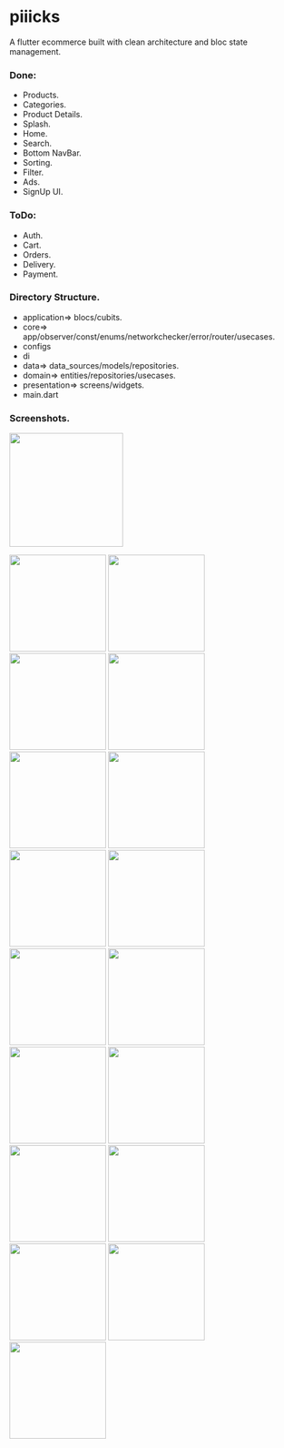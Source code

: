 # piiicks
A flutter ecommerce built with clean architecture and bloc state management.

### Done:
- Products.
- Categories.
- Product Details.
- Splash.
- Home.
- Search.
- Bottom NavBar.
- Sorting.
- Filter.
- Ads.
- SignUp UI.

### ToDo:
- Auth.
- Cart.
- Orders.
- Delivery.
- Payment.


### Directory Structure.
- application=> blocs/cubits.
- core=> app/observer/const/enums/networkchecker/error/router/usecases.
- configs
- di
- data=> data_sources/models/repositories.
- domain=> entities/repositories/usecases.
- presentation=> screens/widgets.
- main.dart

### Screenshots.
<img src="https://github.com/mo7amedaliEbaid/piiicks-ecom/blob/90c5a0c75a374c331bd13d311ed075fb5d5d8796/screenshots/output.gif" width="200"/>

<p float="left">
   <img src="https://github.com/mo7amedaliEbaid/piiicks-ecom/blob/79eb26bc2d6f8421adb22672850bbeb42c3197ce/screenshots/details.jpg" width="170" />
   <img src="https://github.com/mo7amedaliEbaid/piiicks-ecom/blob/79eb26bc2d6f8421adb22672850bbeb42c3197ce/screenshots/details1.jpg" width="170" />
   <img src="https://github.com/mo7amedaliEbaid/piiicks-ecom/blob/79eb26bc2d6f8421adb22672850bbeb42c3197ce/screenshots/details_photoview.jpg" width="170" />
   <img src="https://github.com/mo7amedaliEbaid/piiicks-ecom/blob/b8c8669117a69cad0aaba88e4561c1e1a9e3d9ca/screenshots/sorting.jpg" width="170" />
   <img src="https://github.com/mo7amedaliEbaid/piiicks-ecom/blob/6c3c05ede0b14553c45f51548b1bbe9aab256064/screenshots/home2.jpg" width="170" />
   <img src="https://github.com/mo7amedaliEbaid/piiicks-ecom/blob/716041927eec8740dbe66fee40ab58c98222acdf/screenshots/Screenshot_20231114_104239.jpg" width="170" />
   <img src="https://github.com/mo7amedaliEbaid/piiicks-ecom/blob/716041927eec8740dbe66fee40ab58c98222acdf/screenshots/Screenshot_20231114_104252.jpg" width="170" />
   <img src="https://github.com/mo7amedaliEbaid/piiicks-ecom/blob/3c774ccfbe06f8e1071543b9d007c21566919e76/screenshots/signup.jpg" width="170" />
   <img src="https://github.com/mo7amedaliEbaid/piiicks-ecom/blob/6c818f1f2abc4d2c08147429355ee3dcac6d9fc6/screenshots/filter.jpg" width="170" />
   <img src="https://github.com/mo7amedaliEbaid/piiicks-ecom/blob/615681d6a96af15e9c3e195cf55ebfce0818192b/screenshots/Screenshot_20231114_042641.jpg" width="170" />
   <img src="https://github.com/mo7amedaliEbaid/piiicks-ecom/blob/8326d9649c8c4743add789348e9c7dd61675f0af/screenshots/home1.jpg" width="170" />
   <img src="https://github.com/mo7amedaliEbaid/piiicks-ecom/blob/615681d6a96af15e9c3e195cf55ebfce0818192b/screenshots/Screenshot_20231114_042651.jpg" width="170" />
   <img src="https://github.com/mo7amedaliEbaid/piiicks-ecom/blob/615681d6a96af15e9c3e195cf55ebfce0818192b/screenshots/Screenshot_20231114_042630.jpg" width="170" />
   <img src="https://github.com/mo7amedaliEbaid/piiicks-ecom/blob/91c8e6d86714f86df0b32ac65ecd9fcad1e155b8/screenshots/search.jpg" width="170" />
   <img src="https://github.com/mo7amedaliEbaid/piiicks-ecom/blob/91c8e6d86714f86df0b32ac65ecd9fcad1e155b8/screenshots/search_noresult.jpg" width="170" />
   <img src="https://github.com/mo7amedaliEbaid/piiicks-ecom/blob/91c8e6d86714f86df0b32ac65ecd9fcad1e155b8/screenshots/searchresult.jpg" width="170" />
   <img src="https://github.com/mo7amedaliEbaid/piiicks-ecom/blob/11ab873ebaaddf20191d1d5d64613947d4461aa4/screenshots/filter1.jpg" width="170" />

</p>


